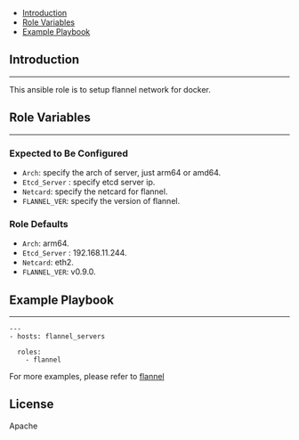 * [Introduction](#1)
* [Role Variables](#2)
* [Example Playbook](#3)

## <a name="1">Introduction</a>
--------------

This ansible role is to setup flannel network for docker.

## <a name="2">Role Variables</a>
--------------

### Expected to Be Configured

* `Arch`: specify the arch of server, just arm64 or amd64.
* `Etcd_Server` : specify etcd server ip. 
* `Netcard`: specify the netcard for flannel.
* `FLANNEL_VER`: specify the version of flannel.


### Role Defaults
* `Arch`: arm64.
* `Etcd_Server` : 192.168.11.244.
* `Netcard`: eth2.
* `FLANNEL_VER`: v0.9.0.

## <a name="3">Example Playbook</a>
----------------

```
---
- hosts: flannel_servers 

  roles:
    - flannel

```    

For more examples, please refer to [flannel](https://github.com/open-estuary/appbenchmark/tree/master/apps/docker_net/flannel)

License
-------

Apache

